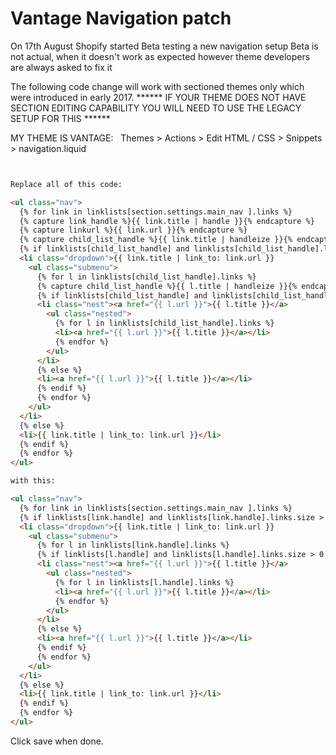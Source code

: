 # Vantage Navigation patch
On 17th August Shopify started Beta testing a new navigation setup
Beta is not actual, when it doesn't work as expected however theme developers are always asked to fix it

The following code change will work with sectioned themes only which were introduced in early 2017. 
****** IF YOUR THEME DOES NOT HAVE SECTION EDITING CAPABILITY YOU WILL NEED TO USE THE LEGACY SETUP FOR THIS ******

MY THEME IS VANTAGE:   Themes > Actions > Edit HTML / CSS > Snippets > navigation.liquid

```html


Replace all of this code:

<ul class="nav">
  {% for link in linklists[section.settings.main_nav ].links %}
  {% capture link_handle %}{{ link.title | handle }}{% endcapture %}
  {% capture linkurl %}{{ link.url }}{% endcapture %} 
  {% capture child_list_handle %}{{ link.title | handleize }}{% endcapture %}          
  {% if linklists[child_list_handle] and linklists[child_list_handle].links.size > 0 %}
  <li class="dropdown">{{ link.title | link_to: link.url }}  
    <ul class="submenu">
      {% for l in linklists[child_list_handle].links %}
      {% capture child_list_handle %}{{ l.title | handleize }}{% endcapture %}
      {% if linklists[child_list_handle] and linklists[child_list_handle].links.size > 0 %}      
      <li class="nest"><a href="{{ l.url }}">{{ l.title }}</a>                 
        <ul class="nested">
          {% for l in linklists[child_list_handle].links %}
          <li><a href="{{ l.url }}">{{ l.title }}</a></li>
          {% endfor %}
        </ul>
      </li>
      {% else %}
      <li><a href="{{ l.url }}">{{ l.title }}</a></li>    
      {% endif %}
      {% endfor %}
    </ul>
  </li>
  {% else %}
  <li>{{ link.title | link_to: link.url }}</li>
  {% endif %}     
  {% endfor %}
</ul>

with this:

<ul class="nav">
  {% for link in linklists[section.settings.main_nav ].links %}         
  {% if linklists[link.handle] and linklists[link.handle].links.size > 0 %}
  <li class="dropdown">{{ link.title | link_to: link.url }}  
    <ul class="submenu">
      {% for l in linklists[link.handle].links %}
      {% if linklists[l.handle] and linklists[l.handle].links.size > 0 %}      
      <li class="nest"><a href="{{ l.url }}">{{ l.title }}</a>                 
        <ul class="nested">
          {% for l in linklists[l.handle].links %}
          <li><a href="{{ l.url }}">{{ l.title }}</a></li>
          {% endfor %}
        </ul>
      </li>
      {% else %}
      <li><a href="{{ l.url }}">{{ l.title }}</a></li>    
      {% endif %}
      {% endfor %}
    </ul>
  </li>
  {% else %}
  <li>{{ link.title | link_to: link.url }}</li>
  {% endif %}     
  {% endfor %}
</ul>
```

Click save when done.
